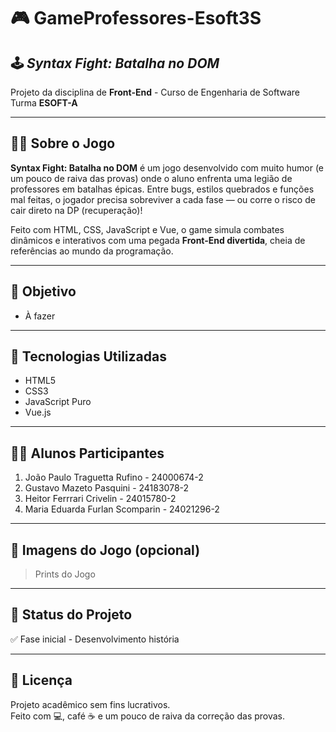 # 🎮 GameProfessores-Esoft3S  
## 🕹️ *Syntax Fight: Batalha no DOM*  
Projeto da disciplina de **Front-End** - Curso de Engenharia de Software  
Turma **ESOFT-A**

---

## 👨‍🏫 Sobre o Jogo

**Syntax Fight: Batalha no DOM** é um jogo desenvolvido com muito humor (e um pouco de raiva das provas) onde o aluno enfrenta uma legião de professores em batalhas épicas. Entre bugs, estilos quebrados e funções mal feitas, o jogador precisa sobreviver a cada fase — ou corre o risco de cair direto na DP (recuperação)!

Feito com HTML, CSS, JavaScript e Vue, o game simula combates dinâmicos e interativos com uma pegada **Front-End divertida**, cheia de referências ao mundo da programação.

---

## 🎯 Objetivo

- À fazer

---

## 🧠 Tecnologias Utilizadas

- HTML5  
- CSS3 
- JavaScript Puro
- Vue.js 

---

## 🧑‍💻 Alunos Participantes

1. João Paulo Traguetta Rufino - 24000674-2  
2. Gustavo Mazeto Pasquini - 24183078-2  
3. Heitor Ferrrari Crivelin - 24015780-2
4. Maria Eduarda Furlan Scomparin - 24021296-2

---

## 📸 Imagens do Jogo (opcional)

> Prints do Jogo

---

## 🚀 Status do Projeto

✅ Fase inicial - Desenvolvimento história

---

## 📄 Licença

Projeto acadêmico sem fins lucrativos.  
Feito com 💻, café ☕ e um pouco de raiva da correção das provas.

